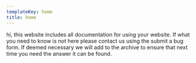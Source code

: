 ```yaml
---
templateKey: home
title: home
---
```


hi, this website includes all documentation for using your website. If what you need to know is not here please contact us using the submit a bug form. If deemed necessary we will add to the archive to ensure that next time you need the answer it can be found.
